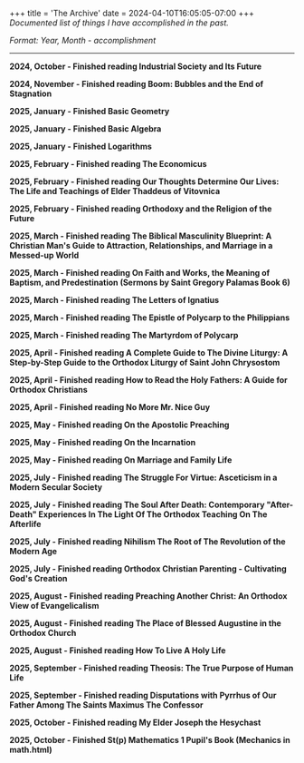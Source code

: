 +++
title = 'The Archive'
date = 2024-04-10T16:05:05-07:00
+++
*Documented list of things I have accomplished in the past.*

*Format: Year, Month - accomplishment*

---
**2024, October - Finished reading Industrial Society and Its Future**

**2024, November - Finished reading Boom: Bubbles and the End of Stagnation**

**2025, January - Finished Basic Geometry**

**2025, January - Finished Basic Algebra**

**2025, January - Finished Logarithms**

**2025, February - Finished reading The Economicus**

**2025, February - Finished reading Our Thoughts Determine Our Lives: The Life and Teachings of Elder Thaddeus of Vitovnica**

**2025, February - Finished reading Orthodoxy and the Religion of the Future**

**2025, March - Finished reading The Biblical Masculinity Blueprint: A Christian Man's Guide to Attraction, Relationships, and Marriage in a Messed-up World**

**2025, March - Finished reading On Faith and Works, the Meaning of Baptism, and Predestination (Sermons by Saint Gregory Palamas Book 6)**

**2025, March - Finished reading The Letters of Ignatius**

**2025, March - Finished reading The Epistle of Polycarp to the Philippians**

**2025, March - Finished reading The Martyrdom of Polycarp**

**2025, April - Finished reading A Complete Guide to The Divine Liturgy: A Step-by-Step Guide to the Orthodox Liturgy of Saint John Chrysostom**

**2025, April - Finished reading How to Read the Holy Fathers: A Guide for Orthodox Christians**

**2025, April - Finished reading No More Mr. Nice Guy**

**2025, May - Finished reading On the Apostolic Preaching**

**2025, May - Finished reading On the Incarnation**

**2025, May - Finished reading On Marriage and Family Life**

**2025, July - Finished reading The Struggle For Virtue: Asceticism in a Modern Secular Society**

**2025, July - Finished reading The Soul After Death: Contemporary "After-Death" Experiences In The Light Of The Orthodox Teaching On The Afterlife**

**2025, July - Finished reading Nihilism The Root of The Revolution of the Modern Age**

**2025, July - Finished reading Orthodox Christian Parenting - Cultivating God's Creation**

**2025, August - Finished reading Preaching Another Christ: An Orthodox View of Evangelicalism**

**2025, August - Finished reading The Place of Blessed Augustine in the Orthodox Church**

**2025, August - Finished reading How To Live A Holy Life**

**2025, September - Finished reading Theosis: The True Purpose of Human Life**

**2025, September - Finished reading Disputations with Pyrrhus of Our Father Among The Saints Maximus The Confessor**

**2025, October - Finished reading My Elder Joseph the Hesychast**

**2025, October - Finished St(p) Mathematics 1 Pupil's Book (Mechanics in math.html)**
